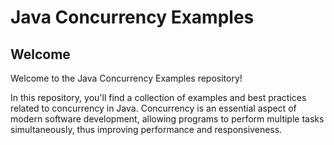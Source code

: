# Java Concurrency Examples

## Welcome

Welcome to the Java Concurrency Examples repository!

In this repository, you'll find a collection of examples and best practices related to concurrency in Java. Concurrency is an essential aspect of modern software development, allowing programs to perform multiple tasks simultaneously, thus improving performance and responsiveness.
